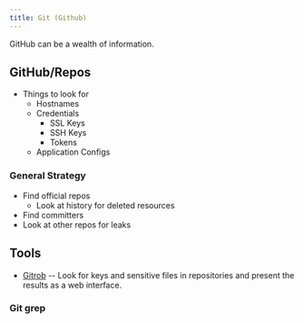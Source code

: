```yaml
---
title: Git (Github)
---
```


GitHub can be a wealth of information.

## GitHub/Repos ##

* Things to look for
  * Hostnames
  * Credentials
    * SSL Keys
    * SSH Keys
    * Tokens
  * Application Configs

### General Strategy ###

* Find official repos
  * Look at history for deleted resources
* Find committers
* Look at other repos for leaks

## Tools ##

* [Gitrob](https://github.com/michenriksen/gitrob) -- Look for keys and
  sensitive files in repositories and present the results as a web interface.

### Git grep ###


